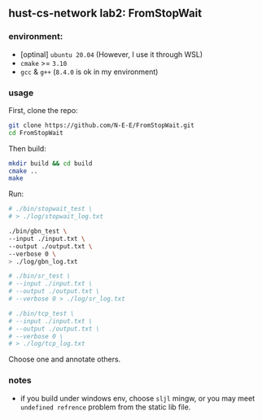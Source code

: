 ## hust-cs-network lab2: FromStopWait
### environment:
- [optinal] `ubuntu 20.04` (However, I use it through WSL)
- `cmake` >= `3.10`
- `gcc` & `g++` (`8.4.0` is ok in my environment)

### usage
First, clone the repo:
```bash
git clone https://github.com/N-E-E/FromStopWait.git
cd FromStopWait
```
Then build:
```bash
mkdir build && cd build
cmake ..
make
```
Run:
```bash
# ./bin/stopwait_test \
# > ./log/stopwait_log.txt

./bin/gbn_test \
--input ./input.txt \
--output ./output.txt \
--verbose 0 \
> ./log/gbn_log.txt

# ./bin/sr_test \
# --input ./input.txt \
# --output ./output.txt \
# --verbose 0 > ./log/sr_log.txt

# ./bin/tcp_test \
# --input ./input.txt \
# --output ./output.txt \
# --verbose 0 \
# > ./log/tcp_log.txt
```
Choose one and annotate others.

### notes
- if you build under windows env, choose `sljl` mingw, or you may meet `undefined refrence` problem from the static lib file.
